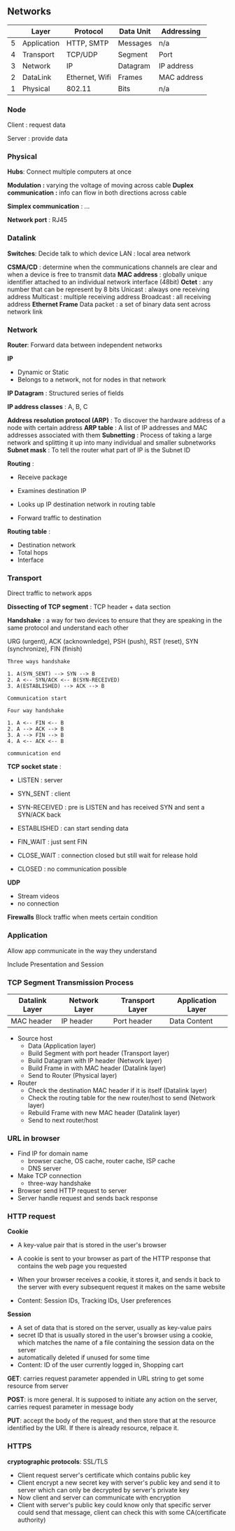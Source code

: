 ## Networks

|      | Layer       | Protocol       | Data Unit | Addressing  |
| ---- | ----------- | -------------- | --------- | ----------- |
| 5    | Application | HTTP, SMTP     | Messages  | n/a         |
| 4    | Transport   | TCP/UDP        | Segment   | Port        |
| 3    | Network     | IP             | Datagram  | IP address  |
| 2    | DataLink    | Ethernet, Wifi | Frames    | MAC address |
| 1    | Physical    | 802.11         | Bits      | n/a         |

### Node

Client : request data

Server : provide data 

### Physical

**Hubs**: Connect multiple computers at once

**Modulation :** varying the voltage of moving across cable
**Duplex communication :** info can flow in both directions across cable 

**Simplex communication** : ... 

**Network port** : RJ45

### Datalink

**Switches**: Decide talk to which device LAN : local area network 

**CSMA/CD** : determine when the communications channels are clear and when a device is free to transmit data
**MAC address** : globally unique identifier attached to an individual network interface (48bit)
**Octet** : any number that can be represent by 8 bits Unicast : always one receiving address
Multicast : multiple receiving address
Broadcast : all receiving address
**Ethernet Frame** Data packet : a set of binary data sent across network link 

### Network

**Router**: Forward data between independent networks

**IP**

- Dynamic or Static
- Belongs to a network, not for nodes in that network  

**IP Datagram** : Structured series of fields

**IP address classes** : A, B, C

**Address resolution protocol (ARP)** : To discover the hardware address of a node with certain address
**ARP table** : A list of IP addresses and MAC addresses associated with them
**Subnetting** : Process of taking a large network and splitting it up into many individual and smaller subnetworks
**Subnet mask** : To tell the router what part of IP is the Subnet ID

**Routing** :

- Receive package
- Examines destination IP
- Looks up IP destination network in routing table

- Forward traffic to destination

**Routing table** :

- Destination network 
- Total hops
- Interface 

### Transport

Direct traffic to network apps

**Dissecting of TCP segment** : TCP header + data section

**Handshake** : a way for two devices to ensure that they are speaking in the same protocol and understand each other

URG (urgent), ACK (acknownledge), PSH (push), RST (reset), SYN (synchronize), FIN (finish) 

```
Three ways handshake

1. A(SYN_SENT) --> SYN --> B
2. A <-- SYN/ACK <-- B(SYN-RECEIVED)
3. A(ESTABLISHED) --> ACK --> B

Communication start 
```

```
Four way handshake

1. A <-- FIN <-- B
2. A --> ACK --> B
3. A --> FIN --> B 
4. A <-- ACK <-- B 

communication end
```

**TCP socket state** :

- LISTEN : server
- SYN_SENT : client
- SYN-RECEIVED : pre is LISTEN and has received SYN and sent a SYN/ACK back 

- ESTABLISHED : can start sending data
- FIN_WAIT : just sent FIN
- CLOSE_WAIT : connection closed but still wait for release hold
- CLOSED : no communication possible 

**UDP**

- Stream videos
- no connection

**Firewalls**
 Block traffic when meets certain condition 

### Application

Allow app communicate in the way they understand

Include Presentation and Session

### TCP Segment Transmission Process

| Datalink Layer | Network Layer | Transport Layer | Application Layer |
| -------------- | ------------- | --------------- | ----------------- |
| MAC header     | IP header     | Port header     | Data Content      |

- Source host
    - Data (Application layer)
    - Build Segment with port header (Transport layer)
    - Build Datagram with IP header (Network layer)
    - Build Frame in with MAC header (Datalink layer)
    - Send to Router (Physical layer)
- Router
    - Check the destination MAC header if it is itself (Datalink layer)
    - Check the routing table for the new router/host to send (Network layer)
    - Rebuild Frame with new MAC header (Datalink layer)
    - Send to next router/host



### URL in browser

- Find IP for domain name
    - browser cache, OS cache, router cache, ISP cache
    - DNS server
- Make TCP connection
    - three-way handshake
- Browser send HTTP request to server
- Server handle request and sends back response



### HTTP request

**Cookie**

- A key-value pair that is stored in the user's browser

- A cookie is sent to your browser as part of the HTTP response that contains the web page you requested

- When your browser receives a cookie, it stores it, and sends it back to the server with every subsequent request it makes on the same website
- Content: Session IDs, Tracking IDs, User preferences

**Session**

- A set of data that is stored on the server, usually as key-value pairs 
- secret ID that is usually stored in the user's browser using a cookie, which  matches the name of a file containing the session data on the server
- automatically deleted if unused for some time
- Content: ID of the user currently logged in, Shopping cart

**GET**: carries request parameter appended in URL string to get some resource from server

**POST**: is more general. It is supposed to initiate any action on the server,  carries request parameter in message body

**PUT**: accept the body of the request, and then store that at the resource identified by the URI. If there is already resource, relpace it.

### HTTPS

**cryptographic protocols**: SSL/TLS

- Client request server's certificate which contains public key
- Client encrypt a new secret key with server's public key and send it to server which can only be decrypted by server's private key
- Now client and server can communicate with encryption
- Client with server's public key could know only that specific server could send that message, client can check this with some CA(certificate authority)

